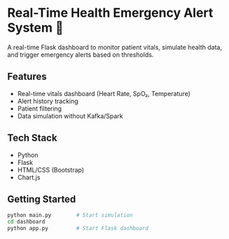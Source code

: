 # Real-Time Health Emergency Alert System 🚨

A real-time Flask dashboard to monitor patient vitals, simulate health data, and trigger emergency alerts based on thresholds.

## Features
- Real-time vitals dashboard (Heart Rate, SpO₂, Temperature)
- Alert history tracking
- Patient filtering
- Data simulation without Kafka/Spark

## Tech Stack
- Python
- Flask
- HTML/CSS (Bootstrap)
- Chart.js

## Getting Started
```bash
python main.py        # Start simulation
cd dashboard
python app.py         # Start Flask dashboard
